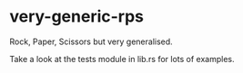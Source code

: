 # very-generic-rps

Rock, Paper, Scissors but very generalised.

Take a look at the tests module in lib.rs for lots of examples.
